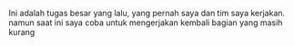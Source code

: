 Ini adalah tugas besar yang lalu, yang pernah saya dan tim saya kerjakan. namun saat ini saya coba untuk mengerjakan kembali bagian yang masih kurang
